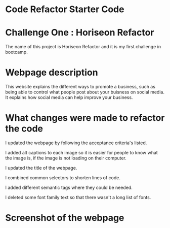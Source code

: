 # Code Refactor Starter Code
# Challenge One : Horiseon Refactor
The name of this project is Horiseon Refactor and it is my first challenge in bootcamp.


# Webpage description

This website explains the different ways to promote a business, such as being able to control what people 
post about your buisness on social media.
It explains how social media can help improve your business. 

# What changes were made to refactor the code

I updated the webpage by following the acceptance criteria's listed.

I added alt captions to each image so it is easier for people to know what the image is, if the image is not loading on their computer.

I updated the title of the webpage.

I combined common selectors to shorten lines of code.

I added different semantic tags where they could be needed.

I deleted some font family text so that there wasn't a long list of fonts.


# Screenshot of the webpage

